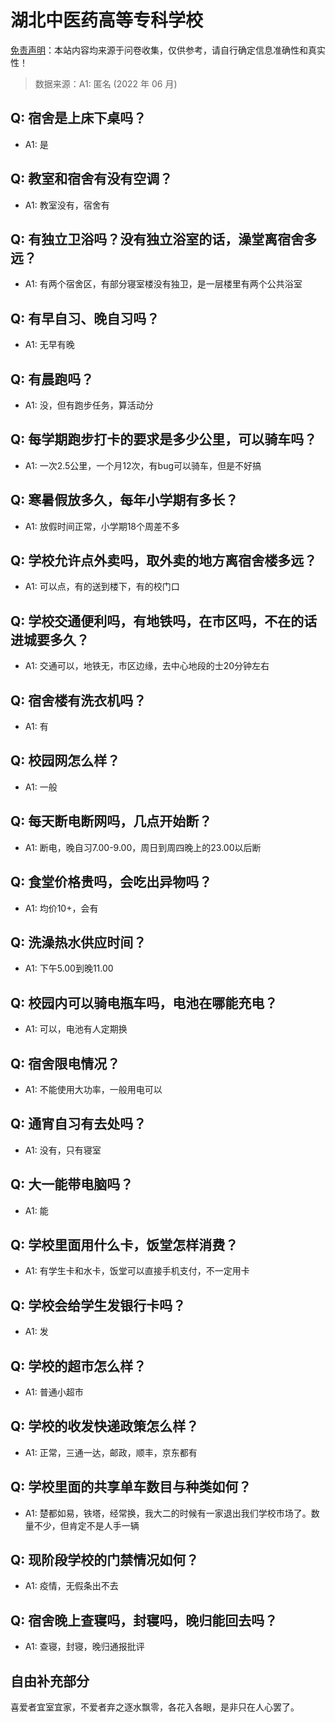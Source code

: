 # 湖北中医药高等专科学校

[免责声明](https://colleges.chat/#_3)：本站内容均来源于问卷收集，仅供参考，请自行确定信息准确性和真实性！

> 数据来源：A1: 匿名 (2022 年 06 月)

## Q: 宿舍是上床下桌吗？

- A1: 是

## Q: 教室和宿舍有没有空调？

- A1: 教室没有，宿舍有

## Q: 有独立卫浴吗？没有独立浴室的话，澡堂离宿舍多远？

- A1: 有两个宿舍区，有部分寝室楼没有独卫，是一层楼里有两个公共浴室

## Q: 有早自习、晚自习吗？

- A1: 无早有晚

## Q: 有晨跑吗？

- A1: 没，但有跑步任务，算活动分

## Q: 每学期跑步打卡的要求是多少公里，可以骑车吗？

- A1: 一次2.5公里，一个月12次，有bug可以骑车，但是不好搞

## Q: 寒暑假放多久，每年小学期有多长？

- A1: 放假时间正常，小学期18个周差不多

## Q: 学校允许点外卖吗，取外卖的地方离宿舍楼多远？

- A1: 可以点，有的送到楼下，有的校门口

## Q: 学校交通便利吗，有地铁吗，在市区吗，不在的话进城要多久？

- A1: 交通可以，地铁无，市区边缘，去中心地段的士20分钟左右

## Q: 宿舍楼有洗衣机吗？

- A1: 有

## Q: 校园网怎么样？

- A1: 一般

## Q: 每天断电断网吗，几点开始断？

- A1: 断电，晚自习7.00-9.00，周日到周四晚上的23.00以后断

## Q: 食堂价格贵吗，会吃出异物吗？

- A1: 均价10+，会有

## Q: 洗澡热水供应时间？

- A1: 下午5.00到晚11.00

## Q: 校园内可以骑电瓶车吗，电池在哪能充电？

- A1: 可以，电池有人定期换

## Q: 宿舍限电情况？

- A1: 不能使用大功率，一般用电可以

## Q: 通宵自习有去处吗？

- A1: 没有，只有寝室

## Q: 大一能带电脑吗？

- A1: 能

## Q: 学校里面用什么卡，饭堂怎样消费？

- A1: 有学生卡和水卡，饭堂可以直接手机支付，不一定用卡

## Q: 学校会给学生发银行卡吗？

- A1: 发

## Q: 学校的超市怎么样？

- A1: 普通小超市

## Q: 学校的收发快递政策怎么样？

- A1: 正常，三通一达，邮政，顺丰，京东都有

## Q: 学校里面的共享单车数目与种类如何？

- A1: 楚都如易，铁塔，经常换，我大二的时候有一家退出我们学校市场了。数量不少，但肯定不是人手一辆

## Q: 现阶段学校的门禁情况如何？

- A1: 疫情，无假条出不去

## Q: 宿舍晚上查寝吗，封寝吗，晚归能回去吗？

- A1: 查寝，封寝，晚归通报批评

## 自由补充部分

喜爱者宜室宜家，不爱者弃之逐水飘零，各花入各眼，是非只在人心罢了。
